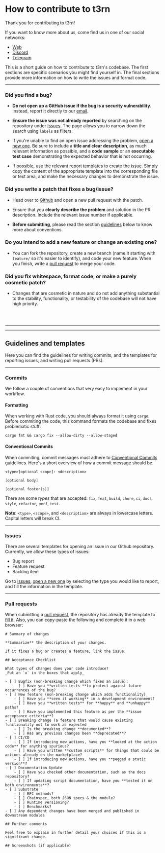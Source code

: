 # How to contribute to t3rn

Thank you for contributing to t3rn!

If you want to know more about us, come find us in one of our social networks:
- [Web](https://www.t3rn.io/)
- [Discord](https://discord.gg/GF3gETJYMq)
- [Telegram](https://t.me/T3RN_official)


This is a short guide on how to contribute to t3rn's codebase. The first sections are specific scenarios you might find yourself in. The final sections provide more information on how to write the issues and format code.

---

### Did you find a bug?

- **Do not open up a GitHub issue if the bug is a security vulnerability**. Instead, report it directly to our [email](emailto:team@t3rn.io).

- **Ensure the issue was not already reported** by searching on the repository under [Issues](https://github.com/t3rn/t3rb/issues). The page allows you to narrow down the search using `labels` as filters.

- If you're unable to find an open issue addressing the problem, [open a new one](https://github.com/t3rn/t3rn/issues/new). Be sure to include a **title and clear description**, as much relevant information as possible, and a **code sample** or an **executable test case** demonstrating the expected behavior that is not occurring.

- If possible, use the relevant report [templates](#templates-and-guidelines) to create the issue. Simply copy the content of the appropriate template into the corresponding file or text area, and make the necessary changes to demonstrate the issue.

### Did you write a patch that fixes a bug/issue?

- Head over to [Github](https://github.com/t3rn/t3rn/pulls) and open a new pull request with the patch.

- Ensure that you **clearly describe the problem** and solution in the PR description. Include the relevant issue number if applicable.

- **Before submitting**, please read the section [guidelines](#templates-and-guidelines) below to know more about conventions.

### Do you intend to add a new feature or change an existing one?

- You can fork the repository, create a new branch (name it starting with `feature/` so it's easier to identify), and code your new feature. When you finish, write a [pull request](#pull-requests) to merge your code.

### Did you fix whitespace, format code, or make a purely cosmetic patch?

- Changes that are cosmetic in nature and do not add anything substantial to the stability, functionality, or testability of the codebase will not have high priority.

</br>
</br>

---
---

## Guidelines and templates

Here you can find the guidelines for writing commits, and the templates for reporting issues, and writing pull requests (PRs).

---

### Commits

We follow a couple of conventions that very easy to implement in your workflow.

#### Formatting

When working with Rust code, you should always format it using `cargo`. Before commiting the code, this command formats the codebase and fixes problematic stuff:

    cargo fmt && cargo fix --allow-dirty --allow-staged

#### Conventional Commits

When commiting, commit messages must adhere to [Conventional Commits](https://www.conventionalcommits.org) guidelines. Here's a short overview of how a commit message should be:

    <type>[optional scope]: <description>

    [optional body]

    [optional footer(s)]

There are some *types* that are accepted: `fix`, `feat`, `build`, `chore`, `ci`, `docs`, `style`, `refactor`, `perf`, `test`.

**Note**: `<type>`, `<scope>`, and `<description>` are always in lowercase letters. Capital letters will break CI.

---

### Issues

There are several templates for opening an issue in our Github repository.
Currently, we allow these types of issues:
- Bug report
- Feature request
- Backlog item

Go to [Issues](https://github.com/t3rn/t3rn/issues), [open a new one](https://github.com/t3rn/t3rn/issues/new/choose) by selecting the type you would like to report, and fill the information in the template.

---

### Pull requests

When submitting a [pull request](https://github.com/t3rn/t3rn/pulls), the repository has already the template to [fill it](https://github.com/t3rn/t3rn/compare). Also, you can copy-paste the following and complete it in a web browser:

    # Summary of changes

    **Summarize** the description of your changes. 

    If it fixes a bug or creates a feature, link the issue.

    ## Acceptance Checklist

    What types of changes does your code introduce?
    _Put an `x` in the boxes that apply_

    - [ ] Bugfix (non-breaking change which fixes an issue):
        - [ ] Have you **written tests **to protect against future occurrences of the bug?
    - [ ] New feature (non-breaking change which adds functionality)
        - [ ] Have you **seen it working** in a development environment?
        - [ ] Have you **written tests** for **happy** and **unhappy** paths?
        - [ ] Have you implemented this feature as per the **issue acceptance criteria**?
    - [ ] Breaking change (a feature that would cause existing functionality not to work as expected
        - [ ] Is the breaking change **documented**?
        - [ ] Has any previous changes been **deprecated**?
    - [ ] CI/CD
        - [ ] If introducing new actions, have you **looked at the action code** for anything spurious?
        - [ ] Have you written **custom scripts** for things that could be actions already on the marketplace?
        - [ ] If introducing new actions, have you **pegged a static version**?
    - [ ] Documentation Update
        - [ ] Have you checked other documentation, such as the docs repository?
        - [ ] If updating script documentation, have you **tested it on both environments**?
    - [ ] Substrate
        - [ ] RPC methods?
        - [ ] Chainspec, both JSON specs & the module?
        - [ ] Runtime versioning?
        - [ ] Benchmarks?
    - [ ] Any dependent changes have been merged and published in downstream modules

    ## Further comments

    Feel free to explain in further detail your choices if this is a significant change.

    ## Screenshots (if applicable)
